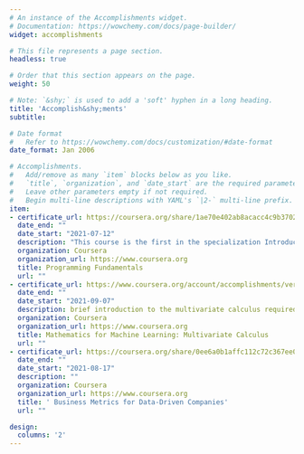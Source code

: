 ```yaml
---
# An instance of the Accomplishments widget.
# Documentation: https://wowchemy.com/docs/page-builder/
widget: accomplishments

# This file represents a page section.
headless: true

# Order that this section appears on the page.
weight: 50

# Note: `&shy;` is used to add a 'soft' hyphen in a long heading.
title: 'Accomplish&shy;ments'
subtitle:

# Date format
#   Refer to https://wowchemy.com/docs/customization/#date-format
date_format: Jan 2006

# Accomplishments.
#   Add/remove as many `item` blocks below as you like.
#   `title`, `organization`, and `date_start` are the required parameters.
#   Leave other parameters empty if not required.
#   Begin multi-line descriptions with YAML's `|2-` multi-line prefix.
item:
- certificate_url: https://coursera.org/share/1ae70e402ab8acacc4c9b370209d7fa4
  date_end: ""
  date_start: "2021-07-12"
  description: "This course is the first in the specialization Introduction to Programming in C"
  organization: Coursera
  organization_url: https://www.coursera.org
  title: Programming Fundamentals
  url: ""
- certificate_url: https://www.coursera.org/account/accomplishments/verify/ANNL3BRPDPWS?utm_source=link&utm_medium=certificate&utm_content=cert_image&utm_campaign=sharing_cta&utm_product=course
  date_end: ""
  date_start: "2021-09-07"
  description: brief introduction to the multivariate calculus required to build many common machine learning techniques.
  organization: Coursera
  organization_url: https://www.coursera.org
  title: Mathematics for Machine Learning: Multivariate Calculus
  url: ""
- certificate_url: https://coursera.org/share/0ee6a0b1affc112c72c367ee0614ced7
  date_end: ""
  date_start: "2021-08-17"
  description: ""
  organization: Coursera
  organization_url: https://www.coursera.org
  title: ' Business Metrics for Data-Driven Companies'
  url: ""

design:
  columns: '2' 
---
```

